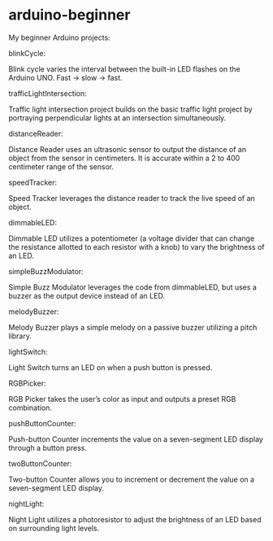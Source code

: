 # arduino-beginner
My beginner Arduino projects:


blinkCycle:

Blink cycle varies the interval between the built-in LED flashes on the Arduino UNO. Fast -> slow -> fast.


trafficLightIntersection:

Traffic light intersection project builds on the basic traffic light project by portraying perpendicular lights at an intersection simultaneously.


distanceReader:

Distance Reader uses an ultrasonic sensor to output the distance of an object from the sensor in centimeters. It is accurate within a 2 to 400 centimeter range of the sensor.


speedTracker:

Speed Tracker leverages the distance reader to track the live speed of an object.


dimmableLED:

Dimmable LED utilizes a potentiometer (a voltage divider that can change the resistance allotted to each resistor with a knob) to vary the brightness of an LED.


simpleBuzzModulator:

Simple Buzz Modulator leverages the code from dimmableLED, but uses a buzzer as the output device instead of an LED.


melodyBuzzer:

Melody Buzzer plays a simple melody on a passive buzzer utilizing a pitch library.


lightSwitch:

Light Switch turns an LED on when a push button is pressed.

RGBPicker:

RGB Picker takes the user’s color as input and outputs a preset RGB combination.

pushButtonCounter:

Push-button Counter increments the value on a seven-segment LED display through a button press.

twoButtonCounter:

Two-button Counter allows you to increment or decrement the value on a seven-segment LED display.

nightLight:

Night Light utilizes a photoresistor to adjust the brightness of an LED based on surrounding light levels.


